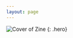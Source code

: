 ```yaml
---
layout: page
---
```

![Cover of Zine](http://silohradovsky.net/wp-content/uploads/2015/08/cover-6.jpg)
{: .hero}